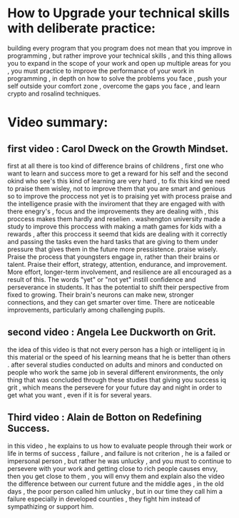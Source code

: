 # How to Upgrade your technical skills with deliberate practice:
building every program that you program does not mean that you improve in programming , but rather improve your technical skills , and this thing allows you to expand in the scope of your work and open up multiple areas for you , you must practice to improve the performance of your work in programming , in depth on how to solve the problems you face , push your self outside your comfort zone , overcome the gaps you face , and learn crypto and rosalind techniques.

# Video summary:
## first video : Carol Dweck on the Growth Mindset.

first at all there is too kind of difference brains of childrens , first one who want to learn and success more to get a reward for his self and the second okind who see's this kind of learning are very hard , to fix this kind we need to praise them wisley, not to improve them that you are smart and genious
so to improve the proccess not yet is to praising yet with process praise and the intelligence prasie with the inviroment that they are engaged with with there enegry's , focus and the improvements they are dealing with , this proccess makes them hardly and reselien .
washengton university made a study to improve this proccess with making a math games for kids with a rewards , after this proccess it seemd that kids are dealing with it correctly and passing the tasks even the hard tasks that are giving to them under pressure that gives them in the future more pressistence.
praise wisely. Praise the process that youngsters engage in, rather than their brains or talent. Praise their effort, strategy, attention, endurance, and improvement. More effort, longer-term involvement, and resilience are all encouraged as a result of this.
The words "yet" or "not yet" instill confidence and perseverance in students. It has the potential to shift their perspective from fixed to growing. Their brain's neurons can make new, stronger connections, and they can get smarter over time. There are noticeable improvements, particularly among challenging pupils.

## second video : Angela Lee Duckworth on Grit.
the idea of this video is that not every person has a high or intelligent iq in this material or the speed of his learning means that he is better than others . after several studies conducted on adults and minors and conducted on people who work the same job in several different environments, the only thing that was concluded through these studies that giving you success iq grit , which means the persevere for your future day and night in order to get what you want , even if it is for several years.

## Third video : Alain de Botton on Redefining Success. 

in this video ,  he explains to us how to evaluate people through their work or life in terms of success , failure , and failure is not criterion , he is a failed or impersonal person , but rather he was unlucky , and you must to continue to persevere with your work and getting close to rich people causes envy, then you get close to them , you will envy them and explain also the video the difference between our current future and the middle ages , in the old days , the poor person called him unlucky , but in our time they call him a failure especially in developed counties , they fight him instead of sympathizing or support him.
